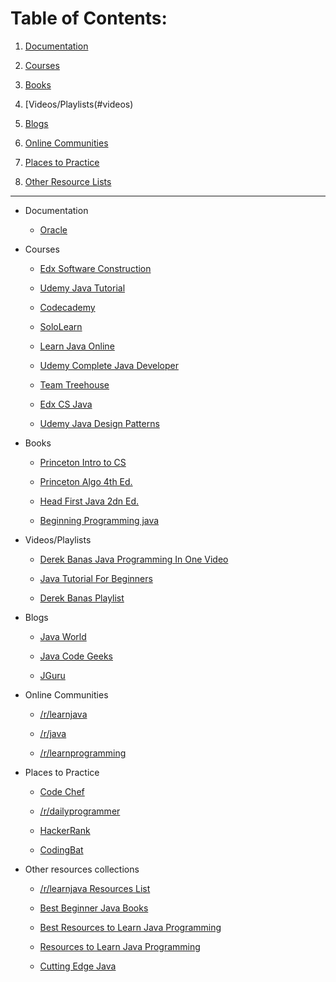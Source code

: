 <h1>Table of Contents:</h1>

1.  [Documentation](#doc)

2.  [Courses](#courses)

3.  [Books](#books)

4.  [Videos/Playlists(#videos)

5.  [Blogs](#blogs)

6.  [Online Communities](#communities)

7.  [Places to Practice](#practice)

8.  [Other Resource Lists](#other)

<hr>

-   <p id="doc">Documentation</p>

    -   [Oracle](http://docs.oracle.com/javase/tutorial/)

-   <p id="courses">Courses</p>

    -   [Edx Software Construction](https://www.edx.org/course/software-construction-java-mitx-6-005-1x)

    -   [Udemy Java Tutorial](https://www.udemy.com/java-tutorial/)

    -   [Codecademy](https://www.codecademy.com/learn/learn-java)

    -   [SoloLearn](https://www.sololearn.com/Course/Java/)

    -   [Learn Java Online](http://www.learnjavaonline.org/)

    -   [Udemy Complete Java Developer](https://www.udemy.com/java-the-complete-java-developer-course/?utm_term=_._pl__._pd__._ti_kwd-36032857187_._kw_%2Bjava%20%2Bcourse_._&k_clickid=9c192bae-e4ff-42a7-aadd-5a1fd42ef179_408_GOOGLE_NEW-AW-PROS-TECH-Dev-Java-3-EN-ENG_._ci_533682_._sl_ENG_._vi_TECH_._sd__._la_EN_.__course_%2Bjava%20%2Bcourse_b_185314906227_c&utm_medium=udemyads&utm_content=_._ag_course_._ad_185314906227_._de_c_._dm__._lo_9002250_._&utm_source=adwords&gclid=CjwKEAjw6e_IBRDvorfv2Ku79jMSJAAuiv9Y1PWOkjDg-xC1wQEpNp5547iVxhfhDKMQs176p452CRoCdfvw_wcB&matchtype=b&utm_campaign=NEW-AW-PROS-TECH-Dev-Java-3-EN-ENG_._ci_533682_._sl_ENG_._vi_TECH_._sd__._la_EN_._)

    -   [Team Treehouse](https://teamtreehouse.com/library/topic:java)

    -   [Edx CS Java](https://www.edx.org/course/subject/computer-science/java)

    -   [Udemy Java Design Patterns](https://www.udemy.com/java-design-patterns-tutorial/)

-   <p id="books">Books</p>

    -   [Princeton Intro to CS](http://introcs.cs.princeton.edu/java/home/)

    -   [Princeton Algo 4th Ed.](http://algs4.cs.princeton.edu/home/)

    -   [Head First Java 2dn Ed.](https://www.amazon.com/Head-First-Java-2nd-Edition/dp/0596009208/)

    -   [Beginning Programming java](https://www.amazon.com/Beginning-Programming-Java-Dummies-Computer/dp/1118407814/ref=pd_sim_14_8?_encoding=UTF8&pd_rd_i=1118407814&pd_rd_r=VQGFZZ6WXM6JG15KPW6X&pd_rd_w=EUOjZ&pd_rd_wg=aXAme&psc=1&refRID=VQGFZZ6WXM6JG15KPW6X)

-   <p id="videos">Videos/Playlists</p>

    -   [Derek Banas Java Programming In One Video](https://www.youtube.com/watch?v=WPvGqX-TXP0&t)

    -   [Java Tutorial For Beginners](https://www.youtube.com/watch?v=r59xYe3Vyks&list=PLS1QulWo1RIbfTjQvTdj8Y6yyq4R7g-Al)

    -   [Derek Banas Playlist](https://www.youtube.com/watch?v=TBWX97e1E9g&list=PLE7E8B7F4856C9B19)

-   <p id="blogs">Blogs</p>

    -   [Java World](http://www.javaworld.com/)

    -   [Java Code Geeks](https://www.javacodegeeks.com/category/java/)

    -   [JGuru](http://www.jguru.com/)

-   <p id="communities">Online Communities</p>

    -   [/r/learnjava](https://www.reddit.com/r/learnjava/)

    -   [/r/java](https://www.reddit.com/r/java/)

    -   [/r/learnprogramming](https://www.reddit.com/r/learnprogramming/)

-   <p id="practice">Places to Practice</p>

    -   [Code Chef](https://www.codechef.com/)

    -   [/r/dailyprogrammer](https://www.reddit.com/r/dailyprogrammer/)

    -   [HackerRank](https://www.hackerrank.com/)

    -   [CodingBat](http://codingbat.com/java)

-   <p id="other">Other resources collections</p>

    -   [/r/learnjava Resources List](https://www.reddit.com/r/learnjava/comments/67anem/best_resources_to_learn_java/?st=ji39s3og&sh=af2bf10f)

    -   [Best Beginner Java Books](https://www.reviewdrivethru.com/best-java-books-for-beginners/)

    -   [Best Resources to Learn Java Programming](https://www.reviewdrivethru.com/best-resources-to-learn-java-programming/)

    -   [Resources to Learn Java Programming](https://www.simplilearn.com/resources-to-learn-java-programming-article)

    -   [Cutting Edge Java](https://www.computerscienceonline.org/cutting-edge/java/)
